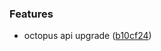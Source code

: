 ### Features

* octopus api upgrade ([b10cf24](https://github.com/zywave/OctopusDeploy-Kraken/commit/b10cf24))